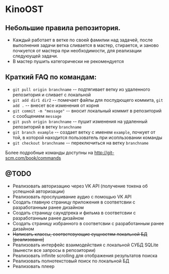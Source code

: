 KinoOST
=======

## Небольшие правила репозитория.

* Каждый работает в ветке по своей фамилии над задачей, после выполнения задачи ветка сливается в мастер, стирается, и заново почкуется от мастера при необходимости, для реализации следуюущей задачи.
* В мастер пушить категорически не рекомендуется

## Краткий FAQ по командам:

* `git pull origin branchname` -- подтягивает ветку из удаленного репозитория и сливает с локальной
* `git add dir1 dir2` -- помечает файлы для послудющего коммита, `git add .` -- внесет все изменения от корня
* `git commit -m "message"` -- вносит локальный коммит в репозиторий с сообщением `message`
* `git push origin branchname` -- пушит изменения на удаленный репозиторий в ветку `branchname`
* `git branch example` -- создает ветку с именем `example`, почкует от той, в которой находится пользователь при исопльзовании команды
* `git checkout branchname` -- переключиться на ветку `branchname`

Более подробные команды доступны на <http://git-scm.com/book/commands>


@TODO
--------
* Реализовать авторизацию через VK API (получение токена об успешной авторизации)
* Реализовать прослушивание аудио с помощью VK API
* Создать главную страницу приложения в соответсвии с разработанным ранее дизайном
* Создать страницу саундтрека и фильма в соответсвии с разработанным ранее дизайном
* Создать страницу избранного в соответсвии с разработанным ранее дизайном
* ~~Написать классы, соответсвующие сущностям локальной БД [реализовано]~~
* Реализовать интерфейс взаимодействия с локальной СУБД SQLite (вынести все запросы в репозитории)
* Реализовать infinite scrolling для отображения результатов поиска
* Реализовать полнотекстовый поиск по локальной БД
* Реализовать плеер
